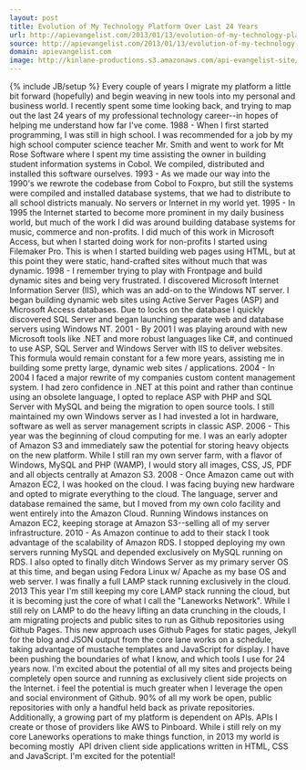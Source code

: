 ```yaml
---
layout: post
title: Evolution of My Technology Platform Over Last 24 Years
url: http://apievangelist.com/2013/01/13/evolution-of-my-technology-platform-over-last-24-years/
source: http://apievangelist.com/2013/01/13/evolution-of-my-technology-platform-over-last-24-years/
domain: apievangelist.com
image: http://kinlane-productions.s3.amazonaws.com/api-evangelist-site/blog/cobol.jpeg
---
```

{% include JB/setup %}
Every couple of years I migrate my platform a little bit forward (hopefully) and begin weaving in new tools into my personal and business world.  I recently spent some time looking back, and trying to map out the last 24 years of my professional technology career--in hopes of helping me understand how far I've come.
1988 - When I first started programming, I was still in high school.  I was recommended for a job by my high school computer science teacher Mr. Smith and went to work for Mt Rose Software where I spent my time assisting the owner in building student information systems in Cobol.  We compiled, distributed and installed this software ourselves.
1993 - As we made our way into the 1990's we rewrote the codebase from Cobol to Foxpro, but still the systems were compiled and installed database systems, that we had to distribute to all school districts manualy.  No servers or Internet in my world yet.
1995 - In 1995 the Internet started to become more prominent in my daily business world, but much of the work I did was around building database systems for music, commerce and non-profits.  I did much of this work in Microsoft Access, but when I started doing work for non-profits I started using Filemaker Pro.  This is when I started building web pages using HTML, but at this point they were static, hand-crafted sites without much that was dynamic.
1998 - I remember trying to play with Frontpage and build dynamic sites and being very frustrated.  I discovered Microsoft Internet Information Server (IIS), which was an add-on to the Windows NT server.  I began building dynamic web sites using Active Server Pages (ASP) and Microsoft Access databases.  Due to locks on the database I quickly discovered SQL Server and began launching separate web and database servers using Windows NT.
2001 - By 2001 I was playing around with new Microsoft tools like .NET and more robust languages like C#, and continued to use ASP, SQL Server and Windows Server with IIS to deliver websites.  This formula would remain constant for a few more years, assisting me in building some pretty large, dynamic web sites / applications.
2004 - In 2004 I faced a major rewrite of my companies custom content management system.  I had zero confidence in .NET at this point and rather than continue using an obsolete language, I opted to replace ASP with PHP and SQL Server with MySQL and being the migration to open source tools.  I still maintained my own Windows server as I had invested a lot in hardware, software as well as server management scripts in classic ASP.
2006 - This year was the beginning of cloud computing for me.  I was an early adopter of Amazon S3 and immediately saw the potential for storing heavy objects on the new platform.  While I still ran my own server farm, with a flavor of Windows, MySQL and PHP (WAMP), I would story all images, CSS, JS, PDF and all objects centrally at Amazon S3.
2008 - Once Amazon came out with Amazon EC2, I was hooked on the cloud.  I was facing buying new hardware and opted to migrate everything to the cloud.  The language, server and database remained the same, but I moved from my own colo facility and went entirely into the Amazon Cloud.  Running Windows instances on Amazon EC2, keeping storage at Amazon S3--selling all of my server infrastructure.
2010 - As Amazon continue to add to their stack I took advantage of the scalability of Amazon RDS.  I stopped deploying my own servers running MySQL and depended exclusively on MySQL running on RDS.  I also opted to finally ditch Windows Server as my primary server OS at this time, and began using Fedora Linux w/ Apache as my base OS and web server.  I was finally a full LAMP stack running exclusively in the cloud.
2013 This year I'm still keeping my core LAMP stack running the cloud, but it is becoming just the core of what I call the "Laneworks Network".  While I still rely on LAMP to do the heavy lifting an data crunching in the clouds, I am migrating projects and public sites to run as Github repositories using Github Pages.  This new approach uses Github Pages for static pages, Jekyll for the blog and JSON output from the core lane works on a schedule, taking advantage of mustache templates and JavaScript for display.
I have been pushing the boundaries of what I know, and which tools I use for 24 years now.  I'm excited about the potential of all my sites and projects being completely open source and running as exclusively client side projects on the Internet.  i feel the potential is much greater when I leverage the open and social environment of Github.  90% of all my work be open, public repositories with only a handful held back as private repositories.
Additionally, a growing part of my platform is dependent on APIs.  APIs I create or those of providers like AWS to Pinboard.  While i still rely on my core Laneworks operations to make things function, in 2013 my world is becoming mostly &nbsp;API driven client side applications written in HTML, CSS and JavaScript.
I'm excited for the potential!
